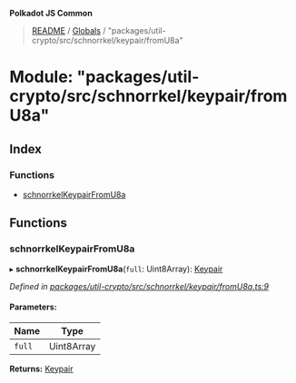 **Polkadot JS Common**

> [README](../README.md) / [Globals](../globals.md) / "packages/util-crypto/src/schnorrkel/keypair/fromU8a"

# Module: "packages/util-crypto/src/schnorrkel/keypair/fromU8a"

## Index

### Functions

* [schnorrkelKeypairFromU8a](_packages_util_crypto_src_schnorrkel_keypair_fromu8a_.md#schnorrkelkeypairfromu8a)

## Functions

### schnorrkelKeypairFromU8a

▸ **schnorrkelKeypairFromU8a**(`full`: Uint8Array): [Keypair](../interfaces/_packages_util_crypto_src_types_.keypair.md)

*Defined in [packages/util-crypto/src/schnorrkel/keypair/fromU8a.ts:9](https://github.com/polkadot-js/common/blob/dd1220ac/packages/util-crypto/src/schnorrkel/keypair/fromU8a.ts#L9)*

#### Parameters:

Name | Type |
------ | ------ |
`full` | Uint8Array |

**Returns:** [Keypair](../interfaces/_packages_util_crypto_src_types_.keypair.md)
